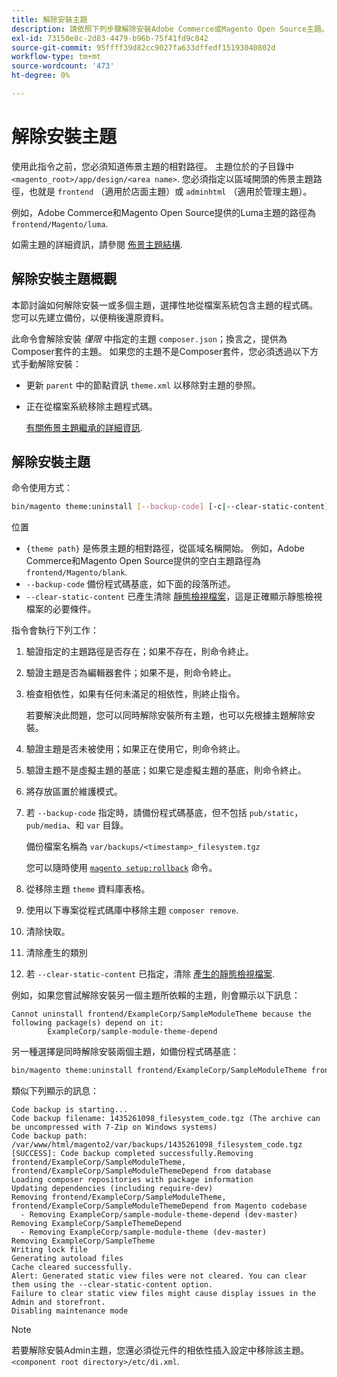```yaml
---
title: 解除安裝主題
description: 請依照下列步驟解除安裝Adobe Commerce或Magento Open Source主題。
exl-id: 73150e8c-2d83-4479-b96b-75f41fd9c842
source-git-commit: 95ffff39d82cc9027fa633dffedf15193040802d
workflow-type: tm+mt
source-wordcount: '473'
ht-degree: 0%

---
```


# 解除安裝主題

使用此指令之前，您必須知道佈景主題的相對路徑。 主題位於的子目錄中 `<magento_root>/app/design/<area name>`. 您必須指定以區域開頭的佈景主題路徑，也就是 `frontend` （適用於店面主題）或 `adminhtml` （適用於管理主題）。

例如，Adobe Commerce和Magento Open Source提供的Luma主題的路徑為 `frontend/Magento/luma`.

如需主題的詳細資訊，請參閱 [佈景主題結構](https://developer.adobe.com/commerce/frontend-core/guide/themes/structure/).

## 解除安裝主題概觀

本節討論如何解除安裝一或多個主題，選擇性地從檔案系統包含主題的程式碼。 您可以先建立備份，以便稍後還原資料。

此命令會解除安裝 *僅限* 中指定的主題 `composer.json`；換言之，提供為Composer套件的主題。 如果您的主題不是Composer套件，您必須透過以下方式手動解除安裝：

* 更新 `parent` 中的節點資訊 `theme.xml` 以移除對主題的參照。
* 正在從檔案系統移除主題程式碼。

   [有關佈景主題繼承的詳細資訊](https://developer.adobe.com/commerce/frontend-core/guide/themes/inheritance/).

## 解除安裝主題

命令使用方式：

```bash
bin/magento theme:uninstall [--backup-code] [-c|--clear-static-content] {theme path} ... {theme path}
```

位置

* `{theme path}` 是佈景主題的相對路徑，從區域名稱開始。 例如，Adobe Commerce和Magento Open Source提供的空白主題路徑為 `frontend/Magento/blank`.
* `--backup-code` 備份程式碼基底，如下面的段落所述。
* `--clear-static-content` 已產生清除 [靜態檢視檔案](../../configuration/cli/static-view-file-deployment.md)，這是正確顯示靜態檢視檔案的必要條件。

指令會執行下列工作：

1. 驗證指定的主題路徑是否存在；如果不存在，則命令終止。
1. 驗證主題是否為編輯器套件；如果不是，則命令終止。
1. 檢查相依性，如果有任何未滿足的相依性，則終止指令。

   若要解決此問題，您可以同時解除安裝所有主題，也可以先根據主題解除安裝。

1. 驗證主題是否未被使用；如果正在使用它，則命令終止。
1. 驗證主題不是虛擬主題的基底；如果它是虛擬主題的基底，則命令終止。
1. 將存放區置於維護模式。
1. 若 `--backup-code` 指定時，請備份程式碼基底，但不包括 `pub/static`， `pub/media`、和 `var` 目錄。

   備份檔案名稱為 `var/backups/<timestamp>_filesystem.tgz`

   您可以隨時使用 [`magento setup:rollback`](uninstall-modules.md#roll-back-the-file-system-database-or-media-files) 命令。

1. 從移除主題 `theme` 資料庫表格。
1. 使用以下專案從程式碼庫中移除主題 `composer remove`.
1. 清除快取。
1. 清除產生的類別
1. 若 `--clear-static-content` 已指定，清除 [產生的靜態檢視檔案](../../configuration/cli/static-view-file-deployment.md).

例如，如果您嘗試解除安裝另一個主題所依賴的主題，則會顯示以下訊息：

```terminal
Cannot uninstall frontend/ExampleCorp/SampleModuleTheme because the following package(s) depend on it:
        ExampleCorp/sample-module-theme-depend
```

另一種選擇是同時解除安裝兩個主題，如備份程式碼基底：

```bash
bin/magento theme:uninstall frontend/ExampleCorp/SampleModuleTheme frontend/ExampleCorp/SampleModuleThemeDepend --backup-code
```

類似下列顯示的訊息：

```terminal
Code backup is starting...
Code backup filename: 1435261098_filesystem_code.tgz (The archive can be uncompressed with 7-Zip on Windows systems)
Code backup path: /var/www/html/magento2/var/backups/1435261098_filesystem_code.tgz
[SUCCESS]: Code backup completed successfully.Removing frontend/ExampleCorp/SampleModuleTheme, frontend/ExampleCorp/SampleModuleThemeDepend from database
Loading composer repositories with package information
Updating dependencies (including require-dev)
Removing frontend/ExampleCorp/SampleModuleTheme, frontend/ExampleCorp/SampleModuleThemeDepend from Magento codebase
  - Removing ExampleCorp/sample-module-theme-depend (dev-master)
Removing ExampleCorp/SampleThemeDepend
  - Removing ExampleCorp/sample-module-theme (dev-master)
Removing ExampleCorp/SampleTheme
Writing lock file
Generating autoload files
Cache cleared successfully.
Alert: Generated static view files were not cleared. You can clear them using the --clear-static-content option.
Failure to clear static view files might cause display issues in the Admin and storefront.
Disabling maintenance mode
```

>[!NOTE]
>
>若要解除安裝Admin主題，您還必須從元件的相依性插入設定中移除該主題。 `<component root directory>/etc/di.xml`.
